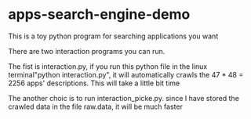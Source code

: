 apps-search-engine-demo
=======================

This is a toy python program for searching applications you want

There are two interaction programs you can run.

The fist is interaction.py, if you run this python file in the 
linux terminal"python interaction.py", it will automatically crawls the
47 * 48 = 2256 apps' descriptions. This will take a little bit time

The another choic is to run interaction_picke.py.
since I have stored the crawled data in the file raw.data, it will be much faster

